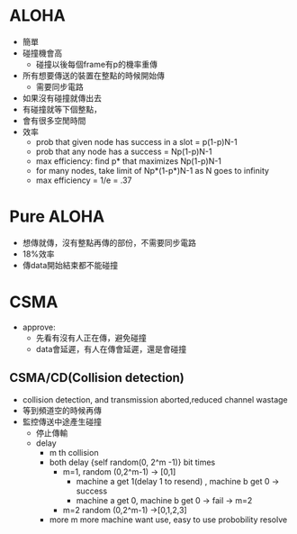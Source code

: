 # ALOHA
- 簡單
- 碰撞機會高
  -  碰撞以後每個frame有p的機率重傳
- 所有想要傳送的裝置在整點的時候開始傳
  - 需要同步電路
- 如果沒有碰撞就傳出去
- 有碰撞就等下個整點，
- 會有很多空閒時間
- 效率
  - prob that given node has success in a slot = p(1-p)N-1
  - prob that any node has a success = Np(1-p)N-1
  - max efficiency: find p* that maximizes Np(1-p)N-1
  - for many nodes, take limit of Np*(1-p*)N-1 as N goes to infinity
  - max efficiency = 1/e = .37
# Pure ALOHA
- 想傳就傳，沒有整點再傳的部份，不需要同步電路
- 18%效率
- 傳data開始結束都不能碰撞
# CSMA
- approve:
  - 先看有沒有人正在傳，避免碰撞
  - data會延遲，有人在傳會延遲，還是會碰撞
## CSMA/CD(Collision detection)
- collision detection, and transmission aborted,reduced channel wastage
- 等到頻道空的時候再傳
- 監控傳送中途產生碰撞
  - 停止傳輸
  - delay 
    - m th collision
    - both delay {self random(0, 2^m -1)} bit times
        - m=1, random (0,2^m-1) -> [0,1] 
          - machine a get 1(delay 1 to resend) , machine b get 0 -> success
          - machine a get 0, machine b get 0 -> fail -> m=2
        - m=2 random (0,2^m-1) ->[0,1,2,3]
    - more m more machine want use, easy to use probobility resolve